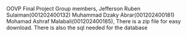 OOVP Final Project
Group members,
Jefferson Ruben Sulaiman(001202400132)
Muhammad Dzaky Abrar(001202400181)
Mohamad Ashraf Malabali(001202400185),
There is a zip file for easy download. There is also the sql needed for the database
